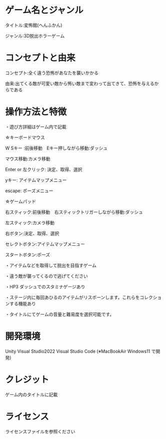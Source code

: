 # ゲーム名とジャンル
タイトル:変怖館(へんふかん)

ジャンル:3D脱出ホラーゲーム

# コンセプトと由来
コンセプト:全く違う恐怖があなたを襲いかかる

由来:出てくる敵が可愛い敵から怖い敵まで変わって出てきて、恐怖を与えるからである

# 操作方法と特徴
・遊び方詳細はゲーム内で記載

☆キーボードマウス

W Sキー :前後移動　Eキー押しながら移動:ダッシュ

マウス移動:カメラ移動　

Enter or 左クリック: 決定、取得、選択

yキー: アイテムマップメニュー

escape: ポーズメニュー

☆ゲームパッド

右スティック:前後移動　右スティックトリガーしながら移動:ダッシュ

左スティック:カメラ移動　

右ボタン:決定、取得、選択

セレクトボタン:アイテムマップメニュー

スタートボタン:ポーズ


・アイテムなどを取得して脱出を目指すゲーム

・違う敵が襲ってくるので逃げてください

・HP3 ダッシュでのスタミナゲージあり

・ステージ内に毎回あひるのアイテムがリスポーンします。これらをコレクションする機能あり

・タイトルにてゲームの音量と難易度を選択可能です。

# 開発環境
Unity
Visual Studio2022
Visual Studio Code
(※MacBookAir Windows11 で開発)

# クレジット
ゲーム内のタイトルに記載

# ライセンス
ライセンスファイルを参照ください

